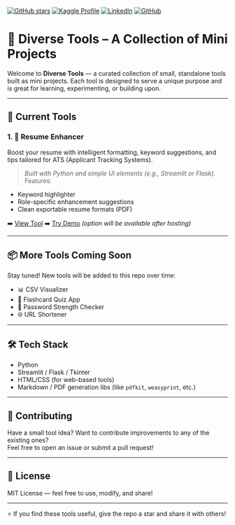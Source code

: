 <!-- Badges: build your brand at the top -->
[![GitHub stars](https://img.shields.io/github/stars/hemathens/kaggle-projects?style=social)](https://github.com/hemathens/kaggle-projects/stargazers)
[![Kaggle Profile](https://img.shields.io/badge/Kaggle-hem%20ajit%20patel-20BEFF?logo=kaggle)](https://www.kaggle.com/hemajitpatel)
[![LinkedIn](https://img.shields.io/badge/LinkedIn-Hem%20Ajit%20Patel-0A66C2?logo=linkedin)](https://www.linkedin.com/in/hem-patel19)
[![GitHub](https://img.shields.io/badge/GitHub-hemathens-181717?logo=github)](https://github.com/hemathens)

# 🧰 Diverse Tools – A Collection of Mini Projects

Welcome to **Diverse Tools** — a curated collection of small, standalone tools built as mini projects. Each tool is designed to serve a unique purpose and is great for learning, experimenting, or building upon.

---

## 📌 Current Tools

### 1. 💼 Resume Enhancer
Boost your resume with intelligent formatting, keyword suggestions, and tips tailored for ATS (Applicant Tracking Systems).  
> *Built with Python and simple UI elements (e.g., Streamlit or Flask).*  
> Features:
- Keyword highlighter
- Role-specific enhancement suggestions
- Clean exportable resume formats (PDF)

➡️ [View Tool](https://github.com/hemathens/tools/tree/main/resume_enhancer)
➡️ [Try Demo]() *(option will be available after hosting)*

---

## 📦 More Tools Coming Soon

Stay tuned! New tools will be added to this repo over time:
- 📊 CSV Visualizer
- 🧠 Flashcard Quiz App
- 🔐 Password Strength Checker
- 🌐 URL Shortener

---

## 🛠️ Tech Stack
- Python
- Streamlit / Flask / Tkinter
- HTML/CSS (for web-based tools)
- Markdown / PDF generation libs (like `pdfkit`, `weasyprint`, etc.)

---

## 🤝 Contributing
Have a small tool idea? Want to contribute improvements to any of the existing ones?  
Feel free to open an issue or submit a pull request!

---

## 📄 License
MIT License — feel free to use, modify, and share!

---

⭐ If you find these tools useful, give the repo a star and share it with others!

